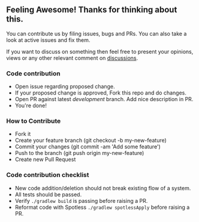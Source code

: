 ## Feeling Awesome! Thanks for thinking about this.

You can contribute us by filing issues, bugs and PRs. You can also take a look at active issues and fix them.

If you want to discuss on something then feel free to present your opinions, views or any other relevant comment on [discussions](https://github.com/devrath/DroidAndroidKotlinWiki/discussions).

### Code contribution

- Open issue regarding proposed change.
- If your proposed change is approved, Fork this repo and do changes.
- Open PR against latest *development* branch. Add nice description in PR.
- You're done!

### How to Contribute
- Fork it
- Create your feature branch (git checkout -b my-new-feature)
- Commit your changes (git commit -am 'Add some feature')
- Push to the branch (git push origin my-new-feature)
- Create new Pull Request

### Code contribution checklist

- New code addition/deletion should not break existing flow of a system.
- All tests should be passed.
- Verify `./gradlew build` is passing before raising a PR.
- Reformat code with Spotless `./gradlew spotlessApply` before raising a PR.
